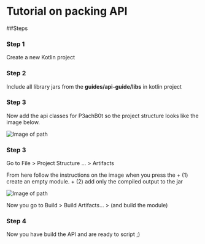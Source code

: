 # Tutorial on packing API

##Steps

### Step 1
Create a new Kotlin project

### Step 2
Include all library jars from the **guides/api-guide/libs** in kotlin project 

### Step 3
Now add the api classes for P3achB0t so the project structure looks like the image below.

![Image of path](./api-guide/images/path-files.png)

### Step 3
Go to File > Project Structure ... > Artifacts 

From here follow the instructions on the image when you press the + (1) create an empty module. + (2) add only the compiled output to the jar

![Image of path](./api-guide/images/art.png)

Now you go to Build > Build Artifacts... > (and build the module)

### Step 4
Now you have build the API and are ready to script ;)
